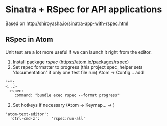 # Sinatra + RSpec for API applications

Based on http://shiroyasha.io/sinatra-app-with-rspec.html

## RSpec in Atom

Unit test are a lot more useful if we can launch it right from the editor.

1. Install package *rspec* (https://atom.io/packages/rspec)
2. Set rspec formatter to progress (this project spec_helper sets 'documentation' if only one test file run)
Atom -> Config...
add
~~~~
"*":
<...>
  rspec:
    command: "bundle exec rspec --format progress"
~~~~
2. Set hotkeys if necessary (Atom -> Keymap... ->  )
~~~
'atom-text-editor':
  'ctrl-cmd-z':     'rspec:run-all'
~~~
